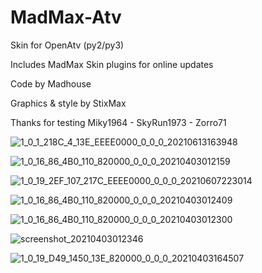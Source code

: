 # MadMax-Atv
Skin for OpenAtv (py2/py3)

Includes MadMax Skin plugins for online updates

Code by Madhouse

Graphics & style by StixMax

Thanks for testing Miky1964 - SkyRun1973 - Zorro71

![1_0_1_218C_4_13E_EEEE0000_0_0_0_20210613163948](https://user-images.githubusercontent.com/35741027/121811863-05bdfe00-cc66-11eb-84b9-c19a82125869.jpg)

![1_0_16_86_4B0_110_820000_0_0_0_20210403012159](https://user-images.githubusercontent.com/35741027/113461076-6be30500-941b-11eb-834c-c2901adcbaed.jpg)

![1_0_19_2EF_107_217C_EEEE0000_0_0_0_20210607223014](https://user-images.githubusercontent.com/35741027/121083644-fc551180-c7df-11eb-9a84-32cab50fc0d7.jpg)

![1_0_16_86_4B0_110_820000_0_0_0_20210403012409](https://user-images.githubusercontent.com/35741027/113461093-79988a80-941b-11eb-8d59-5db5907c23aa.jpg)

![1_0_16_86_4B0_110_820000_0_0_0_20210403012300](https://user-images.githubusercontent.com/35741027/113461101-86b57980-941b-11eb-9533-8382932f356d.jpg)

![screenshot_20210403012346](https://user-images.githubusercontent.com/35741027/113461108-8ae19700-941b-11eb-8c5c-7c56ad0ae5e8.jpg)

![1_0_19_D49_1450_13E_820000_0_0_0_20210403164507](https://user-images.githubusercontent.com/35741027/113481845-316d7c80-949c-11eb-8796-debcc304b6e9.jpg)
